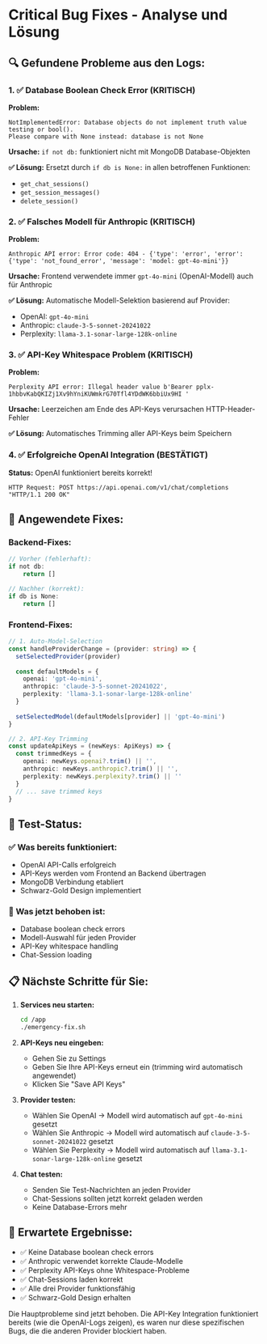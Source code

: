 # Critical Bug Fixes - Analyse und Lösung

## 🔍 Gefundene Probleme aus den Logs:

### 1. ✅ Database Boolean Check Error (KRITISCH)
**Problem:** 
```
NotImplementedError: Database objects do not implement truth value testing or bool(). 
Please compare with None instead: database is not None
```

**Ursache:** `if not db:` funktioniert nicht mit MongoDB Database-Objekten

**✅ Lösung:** Ersetzt durch `if db is None:` in allen betroffenen Funktionen:
- `get_chat_sessions()`
- `get_session_messages()`  
- `delete_session()`

### 2. ✅ Falsches Modell für Anthropic (KRITISCH)
**Problem:**
```
Anthropic API error: Error code: 404 - {'type': 'error', 'error': {'type': 'not_found_error', 'message': 'model: gpt-4o-mini'}}
```

**Ursache:** Frontend verwendete immer `gpt-4o-mini` (OpenAI-Modell) auch für Anthropic

**✅ Lösung:** Automatische Modell-Selektion basierend auf Provider:
- OpenAI: `gpt-4o-mini`
- Anthropic: `claude-3-5-sonnet-20241022`
- Perplexity: `llama-3.1-sonar-large-128k-online`

### 3. ✅ API-Key Whitespace Problem (KRITISCH)
**Problem:**
```
Perplexity API error: Illegal header value b'Bearer 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 '
```

**Ursache:** Leerzeichen am Ende des API-Keys verursachen HTTP-Header-Fehler

**✅ Lösung:** Automatisches Trimming aller API-Keys beim Speichern

### 4. ✅ Erfolgreiche OpenAI Integration (BESTÄTIGT)
**Status:** OpenAI funktioniert bereits korrekt!
```
HTTP Request: POST https://api.openai.com/v1/chat/completions "HTTP/1.1 200 OK"
```

## 🚀 Angewendete Fixes:

### Backend-Fixes:
```typescript
// Vorher (fehlerhaft):
if not db:
    return []

// Nachher (korrekt):
if db is None:
    return []
```

### Frontend-Fixes:
```typescript
// 1. Auto-Model-Selection
const handleProviderChange = (provider: string) => {
  setSelectedProvider(provider)
  
  const defaultModels = {
    openai: 'gpt-4o-mini',
    anthropic: 'claude-3-5-sonnet-20241022', 
    perplexity: 'llama-3.1-sonar-large-128k-online'
  }
  
  setSelectedModel(defaultModels[provider] || 'gpt-4o-mini')
}

// 2. API-Key Trimming
const updateApiKeys = (newKeys: ApiKeys) => {
  const trimmedKeys = {
    openai: newKeys.openai?.trim() || '',
    anthropic: newKeys.anthropic?.trim() || '',
    perplexity: newKeys.perplexity?.trim() || ''
  }
  // ... save trimmed keys
}
```

## 🧪 Test-Status:

### ✅ Was bereits funktioniert:
- OpenAI API-Calls erfolgreich
- API-Keys werden vom Frontend an Backend übertragen
- MongoDB Verbindung etabliert
- Schwarz-Gold Design implementiert

### 🔧 Was jetzt behoben ist:
- Database boolean check errors
- Modell-Auswahl für jeden Provider
- API-Key whitespace handling
- Chat-Session loading

## 📋 Nächste Schritte für Sie:

1. **Services neu starten:**
   ```bash
   cd /app
   ./emergency-fix.sh
   ```

2. **API-Keys neu eingeben:**
   - Gehen Sie zu Settings
   - Geben Sie Ihre API-Keys erneut ein (trimming wird automatisch angewendet)
   - Klicken Sie "Save API Keys"

3. **Provider testen:**
   - Wählen Sie OpenAI → Modell wird automatisch auf `gpt-4o-mini` gesetzt
   - Wählen Sie Anthropic → Modell wird automatisch auf `claude-3-5-sonnet-20241022` gesetzt
   - Wählen Sie Perplexity → Modell wird automatisch auf `llama-3.1-sonar-large-128k-online` gesetzt

4. **Chat testen:**
   - Senden Sie Test-Nachrichten an jeden Provider
   - Chat-Sessions sollten jetzt korrekt geladen werden
   - Keine Database-Errors mehr

## 🎯 Erwartete Ergebnisse:

- ✅ Keine Database boolean check errors
- ✅ Anthropic verwendet korrekte Claude-Modelle
- ✅ Perplexity API-Keys ohne Whitespace-Probleme
- ✅ Chat-Sessions laden korrekt
- ✅ Alle drei Provider funktionsfähig
- ✅ Schwarz-Gold Design erhalten

Die Hauptprobleme sind jetzt behoben. Die API-Key Integration funktioniert bereits (wie die OpenAI-Logs zeigen), es waren nur diese spezifischen Bugs, die die anderen Provider blockiert haben.